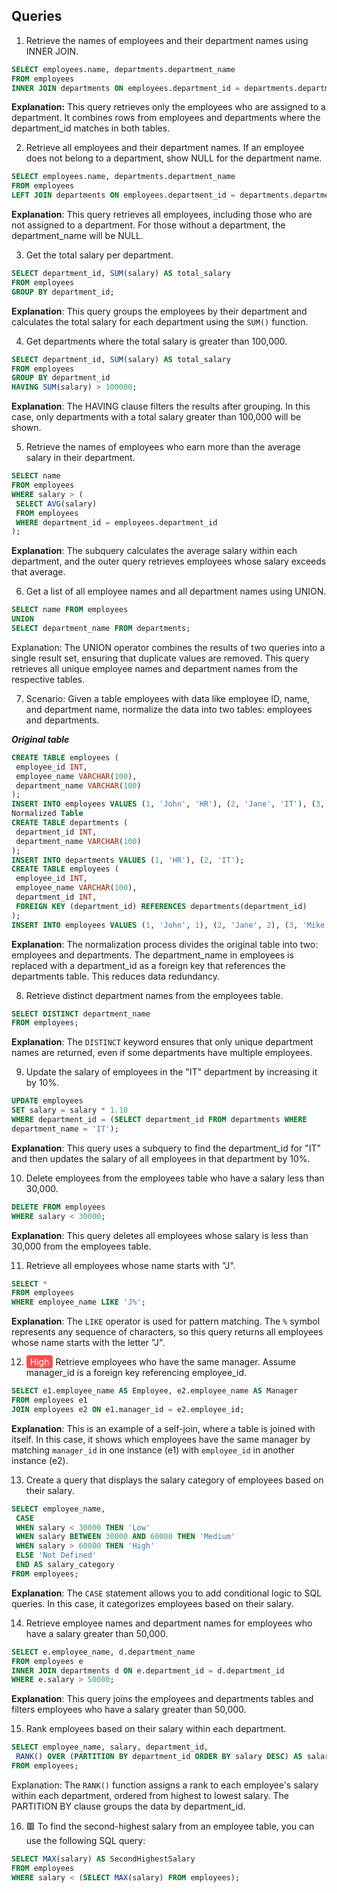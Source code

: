 ## Queries
1.  Retrieve the names of employees and their department names using INNER JOIN.
```sql
SELECT employees.name, departments.department_name
FROM employees
INNER JOIN departments ON employees.department_id = departments.department_id;
```
**Explanation:** This query retrieves only the employees who are assigned to a department. It combines rows from employees and departments where the department_id matches in both tables.

2.  Retrieve all employees and their department names. If an employee does not belong to a department, show NULL for the department name.
```sql
SELECT employees.name, departments.department_name
FROM employees
LEFT JOIN departments ON employees.department_id = departments.department_id;
```
**Explanation**: This query retrieves all employees, including those who are not assigned to a department. For those without a department, the department_name will be NULL.

3.  Get the total salary per department.
```sql
SELECT department_id, SUM(salary) AS total_salary
FROM employees
GROUP BY department_id;
```
**Explanation**: This query groups the employees by their department and calculates the total salary for each department using the `SUM()` function.

4.  Get departments where the total salary is greater than 100,000.
```sql
SELECT department_id, SUM(salary) AS total_salary
FROM employees
GROUP BY department_id
HAVING SUM(salary) > 100000;
```
**Explanation**: The HAVING clause filters the results after grouping. In this case, only departments with a total salary greater than 100,000 will be shown.

5.  Retrieve the names of employees who earn more than the average salary in their department.
```sql
SELECT name
FROM employees
WHERE salary > (
 SELECT AVG(salary)
 FROM employees
 WHERE department_id = employees.department_id
);
```
**Explanation**: The subquery calculates the average salary within each department, and the outer query retrieves employees whose salary exceeds that average.

6.   Get a list of all employee names and all department names using UNION.
```sql
SELECT name FROM employees
UNION
SELECT department_name FROM departments;
```
Explanation: The UNION operator combines the results of two queries into a single result set, ensuring that duplicate values are removed. This query retrieves all unique employee names and department names from the respective tables.

7.  Scenario: Given a table employees with data like employee ID, name, and department name, normalize the data into two tables: employees and departments.

***Original table***
```sql
CREATE TABLE employees (
 employee_id INT,
 employee_name VARCHAR(100),
 department_name VARCHAR(100)
);
INSERT INTO employees VALUES (1, 'John', 'HR'), (2, 'Jane', 'IT'), (3, 'Mike', 'HR');
Normalized Table
CREATE TABLE departments (
 department_id INT,
 department_name VARCHAR(100)
);
INSERT INTO departments VALUES (1, 'HR'), (2, 'IT');
CREATE TABLE employees (
 employee_id INT,
 employee_name VARCHAR(100),
 department_id INT,
 FOREIGN KEY (department_id) REFERENCES departments(department_id)
);
INSERT INTO employees VALUES (1, 'John', 1), (2, 'Jane', 2), (3, 'Mike', 1);
```
**Explanation**: The normalization process divides the original table into two: employees and departments. The department_name in employees is replaced with a department_id as a foreign key that references the departments table. This reduces data redundancy.

8.  Retrieve distinct department names from the employees table.
```sql
SELECT DISTINCT department_name
FROM employees;
```
**Explanation**: The `DISTINCT` keyword ensures that only unique department names are returned, even if some departments have multiple employees.

9.  Update the salary of employees in the "IT" department by increasing it by 10%.
```sql
UPDATE employees
SET salary = salary * 1.10
WHERE department_id = (SELECT department_id FROM departments WHERE
department_name = 'IT');
```
**Explanation**: This query uses a subquery to find the department_id for "IT" and then updates the salary of all employees in that department by 10%.

10. Delete employees from the employees table who have a salary less than 30,000.
```sql
DELETE FROM employees
WHERE salary < 30000;
```
**Explanation**: This query deletes all employees whose salary is less than 30,000 from the employees table.

11. Retrieve all employees whose name starts with "J".
```sql
SELECT *
FROM employees
WHERE employee_name LIKE 'J%';
```
**Explanation**: The `LIKE` operator is used for pattern matching. The `%` symbol represents any sequence of characters, so this query returns all employees whose name starts with the letter "J".

12. <span style="background-color:#ff4d4d; color:white; padding:2px 6px; border-radius:4px;">High</span> Retrieve employees who have the same manager. Assume manager_id is a foreign key referencing employee_id.
```sql
SELECT e1.employee_name AS Employee, e2.employee_name AS Manager
FROM employees e1
JOIN employees e2 ON e1.manager_id = e2.employee_id;
```
**Explanation**: This is an example of a self-join, where a table is joined with itself. In this case, it shows which employees have the same manager by matching `manager_id` in one instance (e1) with `employee_id` in another instance (e2).

13. Create a query that displays the salary category of employees based on their salary.
```sql
SELECT employee_name,
 CASE
 WHEN salary < 30000 THEN 'Low'
 WHEN salary BETWEEN 30000 AND 60000 THEN 'Medium'
 WHEN salary > 60000 THEN 'High'
 ELSE 'Not Defined'
 END AS salary_category
FROM employees;
```
**Explanation**: The `CASE` statement allows you to add conditional logic to SQL queries. In this case, it categorizes employees based on their salary.

14. Retrieve employee names and department names for employees who have a salary greater than 50,000.
```sql
SELECT e.employee_name, d.department_name
FROM employees e
INNER JOIN departments d ON e.department_id = d.department_id
WHERE e.salary > 50000;
```
**Explanation**: This query joins the employees and departments tables and filters employees who have a salary greater than 50,000.

15. Rank employees based on their salary within each department.
```sql
SELECT employee_name, salary, department_id,
 RANK() OVER (PARTITION BY department_id ORDER BY salary DESC) AS salary_rank
FROM employees;
```
Explanation: The `RANK()` function assigns a rank to each employee's salary within each department, ordered from highest to lowest salary. The PARTITION BY clause groups the data by department_id.

16. 🟥 To find the second-highest salary from an employee table, you can use the following SQL query:
```sql
SELECT MAX(salary) AS SecondHighestSalary
FROM employees
WHERE salary < (SELECT MAX(salary) FROM employees);
```
